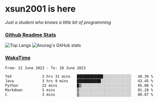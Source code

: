 # xsun2001 is here

*Just a student who knows a little bit of programming*

### [Github Readme Stats](https://github.com/anuraghazra/github-readme-stats)

![Top Langs](https://github-readme-stats.vercel.app/api/top-langs/?username=xsun2001&layout=compact&theme=radical) ![Anurag's GitHub stats](https://github-readme-stats.vercel.app/api?username=xsun2001&show_icons=true&theme=radical)

### [WakaTime](https://wakatime.com)

<!--START_SECTION:waka-->

```txt
From: 21 June 2023 - To: 28 June 2023

TeX              3 hrs 31 mins   ████████████░░░░░░░░░░░░░   48.39 %
Java             3 hrs 9 mins    ███████████░░░░░░░░░░░░░░   43.45 %
Python           22 mins         █▒░░░░░░░░░░░░░░░░░░░░░░░   05.08 %
Markdown         5 mins          ▒░░░░░░░░░░░░░░░░░░░░░░░░   01.28 %
C                3 mins          ▒░░░░░░░░░░░░░░░░░░░░░░░░   00.87 %
```

<!--END_SECTION:waka-->
